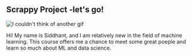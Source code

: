 ## Scrappy Project -let's go!

  ![I couldn't think of another gif](https://media.giphy.com/media/XAdbHJywVjF5K/giphy.gif?cid=790b7611x5mzjgmhfuzpk0qijatxt3tc8zt1u9szao4d794t&ep=v1_gifs_search&rid=giphy.gif&ct=g)

Hi! My name is Siddhant, and I am relatively new in the field of machine learning. This course offers me a chance to meet some great poeple and learn so much about ML and data science. 
